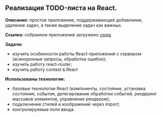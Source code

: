 
## Реализация TODO-листа на React.

**Описание:** простое приложение, поддерживающее добавление, удаление задач, а также выделение задач как важных.

**Ссылка:** собранное приложение загружено [сюда](https://d00dde.github.io/React-todo/)

**Задачи:** 
+ изучить особенности работы React-приложений с сервером (асинхронные запросы, обработка ошибок); 
+ изучить работу react-router;
+ изучить работу context в React

**Использованы технологии:** 
+ базовые технологии React (компоненты, состояние, установка состояния, события, делегирование обработки событий, рендеринг массивов элементов, управление рендером);
+ подключение стилей и изображений через import;
+ контролируемые поля ввода.